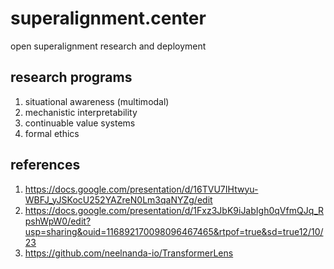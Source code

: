 # superalignment.center
open superalignment research and deployment

## research programs
1. situational awareness (multimodal)
2. mechanistic interpretability
3. continuable value systems
4. formal ethics

## references
1. https://docs.google.com/presentation/d/16TVU7IHtwyu-WBFJ_yJSKocU252YAZreN0Lm3qaNYZg/edit
2. https://docs.google.com/presentation/d/1Fxz3JbK9iJabIgh0qVfmQJq_RpshWpW0/edit?usp=sharing&ouid=116892170098096467465&rtpof=true&sd=true12/10/23
3. https://github.com/neelnanda-io/TransformerLens
